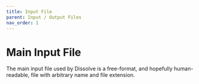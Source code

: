 ```yaml
---
title: Input File
parent: Input / Output Files
nav_order: 1
---
```

# Main Input File

The main input file used by Dissolve is a free-format, and hopefully human-readable, file with arbitrary name and file extension.
